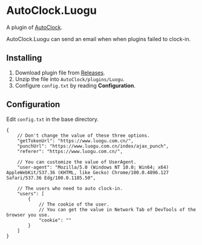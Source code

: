 # AutoClock.Luogu

A plugin of [AutoClock](https://github.com/ReturnNefe/AutoClock).

AutoClock.Luogu can send an email when when plugins failed to clock-in.

## Installing

1. Download plugin file from [Releases](https://github.com/ReturnNefe/AutoClock.Luogu/releases).
2. Unzip the file into ``AutoClock/plugins/Luogu``.
3. Configure ``config.txt`` by reading **Configuration**.

## Configuration

Edit ``config.txt`` in the base directory.

```
{
    // Don't change the value of these three options.
    "getTokenUrl": "https://www.luogu.com.cn/",
	"punchUrl": "https://www.luogu.com.cn/index/ajax_punch",
	"referer": "https://www.luogu.com.cn/",
	
    // You can customize the value of UserAgent.
    "user-agent": "Mozilla/5.0 (Windows NT 10.0; Win64; x64) AppleWebKit/537.36 (KHTML, like Gecko) Chrome/100.0.4896.127 Safari/537.36 Edg/100.0.1185.50",
	
    // The users who need to auto clock-in.
    "users": [
        {
            // The cookie of the user.
            // You can get the value in Network Tab of DevTools of the browser you use.
            "cookie": ""
        }
    ]
}
```